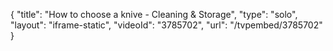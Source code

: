 {
    "title": "How to choose a knive - Cleaning & Storage",
    "type": "solo",
    "layout": "iframe-static",
    "videoId": "3785702",
    "url": "\/tvpembed\/3785702"
}